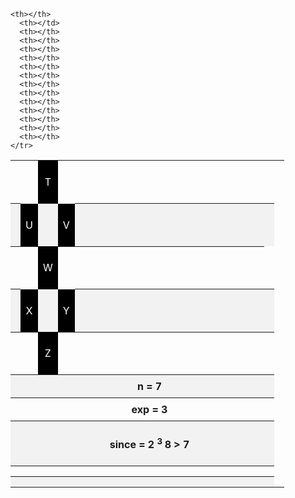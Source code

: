 <!DOCTYPE html>
<html>
<head>
<style>
table {
  border-collapse: collapse;
  width: 100%;
}
th, td {
  text-align: center;
  padding: 8px;
}
tr:nth-child(even) {background-color: #f2f2f2;}
</style>
</head>
<body>
  <table>
    <tr>
      <th></th>
      <th></th>
	  <td style="background-color:#000000;"><p style="color:white"><font size="3"> T </font></td> 
      <th></th>
      <th></th>
      <th></th>
      <th></th>
      <th></th>
      <th></th>
      <th></th>
      <th></th>
      <th></th>
      <th></th>
	  <th></th>
	  <th></th>
	  <th></th>
	  <th></th>
    </tr>
    <tr>
      <th></th>
	  <td style="background-color:#000000;"><p style="color:white"> U </td>
      <th></th>
      <td style="background-color:#000000;"><p style="color:white"> V </td>
      <th></th>
      <th></th>
      <th></th>
      <th></th>
      <th></th>
      <th></th>
      <th></th>
	  <th></th>
	  <th></th>
	  <th></th>
	  <th></th>
	  <th></th>
    </tr>
    <tr>
      <th></th>
      <th></th>
      <td style="background-color:#000000;"><p style="color:white"> W </td>
      <th></th>
      <th></th>
      <th></th>
      <th></th>
      <th></th>
      <th></th>
      <th></th>
	  <th></th>
	  <th></th>
	  <th></th>
	  <th></th>
	  <th></th>
    </tr>
	    <tr>
      <th></th>
	  	  <td style="background-color:#000000;"><p style="color:white"> X </td>
      <th></th>
      	  <td style="background-color:#000000;"><p style="color:white"> Y </td>
      <th></th>
      <th></th>
      <th></th>
      <th></th>
      <th></th>
      <th></th>
	  <th></th>
	  <th></th>
	  <th></th>
	  <th></th>
	  <th></th>
	  <th></th>
    </tr>
	  <th></th>
	  <th></th>
      <td style="background-color:#000000;"><p style="color:white"> Z </td>
      <th></th>
      <th></th>
      <th></th>
      <th></th>
      <th></th>
      <th></th>
      <th></th>
	  <th></th>
	  <th></th>
	  <th></th>
	  <th></th>
	  <th></th>
	  <th></th>
    </tr>
	<th></th>
	  <th></th>
      <th></td>
      <th></th>
      <th></th>
      <th></th>
      <th></th>
      <th>n = 7</th>
      <th></th>
      <th></th>
	  <th></th>
	  <th></th>
	  <th></th>
	  <th></th>
	  <th></th>
	  <th></th>
    </tr>
	<th></th>
	  <th></th>
      <th></td>
      <th></th>
      <th></th>
      <th></th>
      <th></th>
      <th>exp = 3</th>
      <th></th>
      <th></th>
	  <th></th>
	  <th></th>
	  <th></th>
	  <th></th>
	  <th></th>
	  <th></th>
    </tr>
	<th></th>
	  <th></th>
      <th></td>
      <th></th>
      <th></th>
      <th></th>
      <th></th>
      <th><p>since = 2 <sup>3 </sup> 8 > 7	</p></th>
      <th></th>
      <th></th>
	  <th></th>
	  <th></th>
	  <th></th>
	  <th></th>
	  <th></th>
	  <th></th>
    </tr>
<th></th>
      <th></td>
      <th></th>
      <th></th>
      <th></th>
      <th></th>
      <th></th>
      <th></th>
      <th></th>
	  <th></th>
	  <th></th>
	  <th></th>
	  <th></th>
	  <th></th>
	  <th></th>
	  <th></th>
    </tr>
	<th></th>
      <th></td>
      <th></th>
      <th></th>
      <th></th>
      <th></th>
      <th></th>
      <th></th>
      <th></th>
	  <th></th>
	  <th></th>
	  <th></th>
	  <th></th>
	  <th></th>
	  <th></th>
	  <th></th>
    </tr>
	
	<th></th>
      <th></td>
      <th></th>
      <th></th>
      <th></th>
      <th></th>
      <th></th>
      <th></th>
      <th></th>
	  <th></th>
	  <th></th>
	  <th></th>
	  <th></th>
	  <th></th>
	  <th></th>
    </tr>
	
  </table>
  </table>
</div>
</body>
</html>
